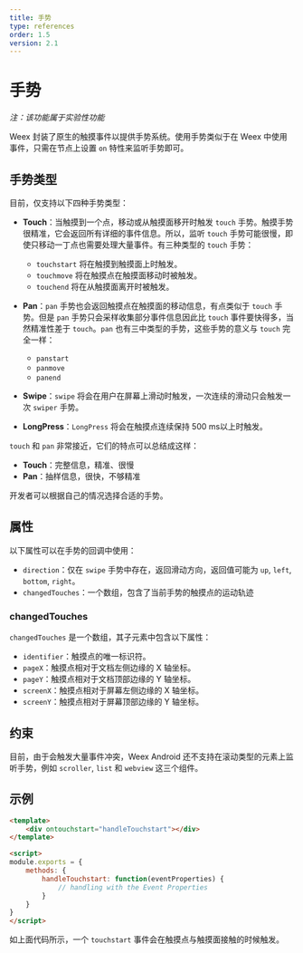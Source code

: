 ```yaml
---
title: 手势
type: references
order: 1.5
version: 2.1
---
```


# 手势

*注：该功能属于实验性功能*

Weex 封装了原生的触摸事件以提供手势系统。使用手势类似于在 Weex 中使用事件，只需在节点上设置 `on` 特性来监听手势即可。

## 手势类型

目前，仅支持以下四种手势类型：

- **Touch**：当触摸到一个点，移动或从触摸面移开时触发 `touch` 手势。触摸手势很精准，它会返回所有详细的事件信息。所以，监听 `touch` 手势可能很慢，即使只移动一丁点也需要处理大量事件。有三种类型的 `touch` 手势：

	- `touchstart` 将在触摸到触摸面上时触发。
	- `touchmove` 将在触摸点在触摸面移动时被触发。
	- `touchend` 将在从触摸面离开时被触发。

- **Pan**：`pan` 手势也会返回触摸点在触摸面的移动信息，有点类似于 `touch` 手势。但是 `pan` 手势只会采样收集部分事件信息因此比 `touch` 事件要快得多，当然精准性差于 `touch`。`pan` 也有三中类型的手势，这些手势的意义与 `touch` 完全一样：

	- `panstart`
	- `panmove`
	- `panend`

- **Swipe**：`swipe` 将会在用户在屏幕上滑动时触发，一次连续的滑动只会触发一次 `swiper` 手势。
- **LongPress**：`LongPress` 将会在触摸点连续保持 500 ms以上时触发。

`touch` 和 `pan` 非常接近，它们的特点可以总结成这样：

- **Touch**：完整信息，精准、很慢
- **Pan**：抽样信息，很快，不够精准

开发者可以根据自己的情况选择合适的手势。

## 属性

以下属性可以在手势的回调中使用：

- `direction`：仅在 `swipe` 手势中存在，返回滑动方向，返回值可能为 `up`, `left`, `bottom`, `right`。
- `changedTouches`：一个数组，包含了当前手势的触摸点的运动轨迹

### changedTouches

`changedTouches` 是一个数组，其子元素中包含以下属性：

- `identifier`：触摸点的唯一标识符。
- `pageX`：触摸点相对于文档左侧边缘的 X 轴坐标。
- `pageY`：触摸点相对于文档顶部边缘的 Y 轴坐标。
- `screenX`：触摸点相对于屏幕左侧边缘的 X 轴坐标。
- `screenY`：触摸点相对于屏幕顶部边缘的 Y 轴坐标。

## 约束

目前，由于会触发大量事件冲突，Weex Android 还不支持在滚动类型的元素上监听手势，例如 `scroller`, `list` 和 `webview` 这三个组件。

## 示例

```html
<template>
	<div ontouchstart="handleTouchstart"></div>
</template>

<script>
module.exports = {
	methods: {
		handleTouchstart: function(eventProperties) {
			// handling with the Event Properties
		}
	}
}
</script>
```

如上面代码所示，一个 `touchstart` 事件会在触摸点与触摸面接触的时候触发。
